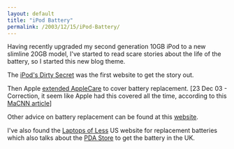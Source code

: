 ```yaml
---
layout: default
title: "iPod Battery"
permalink: /2003/12/15/iPod-Battery/
---
```


<P>Having recently upgraded my second generation 10GB&nbsp;iPod to a new slimline 20GB model, I've started to read scare stories about the life of the battery, so I started this new blog theme.</P>
<P>The <A class="" href="http://www.ipodsdirtysecret.com/" target=_blank>iPod's Dirty Secret</A> was the first website to get the story out.</P>
<P>Then Apple <A class="" href="http://www.info.apple.com/support/applecare_products/service/ipod_service.html" target=_blank>extended AppleCare</A> to cover battery replacement. [23 Dec 03 - Correction, it seem like Apple had this covered all the time, according to this <A class="" href="http://www.macnn.com/news/22054" target=_blank>MaCNN article</A>]</P>
<P>Other advice on battery replacement can be found at this <A class="" href="http://das.doit.wisc.edu/ipodbatteryfaq/" target=_blank>website</A>.</P>
<P>I've also found the <A class="" href="http://www.ipodbattery.com/slimipodinstall.htm" target=_blank>Laptops of Less</A> US website for replacement batteries which also talks about&nbsp;the <A class="" href="http://www.pda-store.co.uk/" target=_blank>PDA Store</A>&nbsp;to get the battery in the UK.</P>